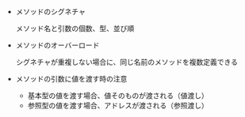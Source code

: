 - メソッドのシグネチャ

    メソッド名と引数の個数、型、並び順

- メソッドのオーバーロード

    シグネチャが重複しない場合に、同じ名前のメソッドを複数定義できる

- メソッドの引数に値を渡す時の注意
    - 基本型の値を渡す場合、値そのものが渡される（値渡し）
    - 参照型の値を渡す場合、アドレスが渡される（参照渡し）

